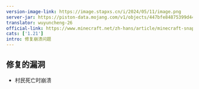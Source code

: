 ```yaml
---
version-image-link: https://image.stapxs.cn/i/2024/05/11/image.png
server-jar: https://piston-data.mojang.com/v1/objects/447bfe84875399d44d383de7f534e1cc10bae9a5/server.jar
translator: wuyuncheng-26
official-link: https://www.minecraft.net/zh-hans/article/minecraft-snapshot-24w19a
cats: ['1.21']
intro: 修复崩溃问题
---
```

## 修复的漏洞
* 村民死亡时崩溃
